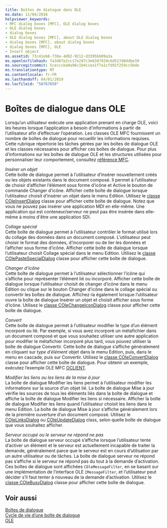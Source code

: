 ```yaml
---
title: Boîtes de dialogue dans OLE
ms.date: 11/04/2016
helpviewer_keywords:
- MFC dialog boxes [MFC], OLE dialog boxes
- OLE dialog boxes
- dialog boxes
- OLE dialog boxes [MFC], about OLE dialog boxes
- dialog boxes [MFC], about dialog boxes
- dialog boxes [MFC], OLE
- Insert object
ms.assetid: 73c41eb8-738a-4d02-9212-d3395bb09a3a
ms.openlocfilehash: fa3d87e2cc17e297c3e6387920c6d527d8ddbe39
ms.sourcegitcommit: 5cecccba0a96c1b4ccea1f7a1cfd91f259cc5bde
ms.translationtype: MT
ms.contentlocale: fr-FR
ms.lasthandoff: 04/01/2019
ms.locfileid: "58767650"
---
```

# <a name="dialog-boxes-in-ole"></a>Boîtes de dialogue dans OLE

Lorsqu’un utilisateur exécute une application prenant en charge OLE, voici les heures lorsque l’application a besoin d’informations à partir de l’utilisateur afin d’effectuer l’opération. Les classes OLE MFC fournissent un nombre de boîtes de dialogue pour recueillir les informations requises. Cette rubrique répertorie les tâches gérées par les boîtes de dialogue OLE et les classes nécessaires pour afficher ces boîtes de dialogue. Pour plus d’informations sur les boîtes de dialogue OLE et les structures utilisées pour personnaliser leur comportement, consultez [référence MFC](../mfc/mfc-desktop-applications.md).

*Insérer un objet*<br/>
Cette boîte de dialogue permet à l’utilisateur d’insérer nouvellement créés ou les objets existants dans le document composé. Il permet à l’utilisateur de choisir d’afficher l’élément sous forme d’icône et Active le bouton de commande Changer d’icône. Afficher cette boîte de dialogue lorsque l’utilisateur choisit d’insérer un objet dans le menu Edition. Utilisez le [classe COleInsertDialog](../mfc/reference/coleinsertdialog-class.md) classe pour afficher cette boîte de dialogue. Notez que vous ne pouvez pas insérer une application MDI en elle-même. Une application qui est conteneur/serveur ne peut pas être insérée dans elle-même à moins d'être une application SDI.

*Collage spécial*<br/>
Cette boîte de dialogue permet à l’utilisateur contrôler le format utilisé lors du collage des données dans un document composé. L’utilisateur peut choisir le format des données, d’incorporer ou de lier les données et l’afficher sous forme d’icône. Afficher cette boîte de dialogue lorsque l’utilisateur choisit Collage spécial dans le menu Edition. Utilisez le [classe COlePasteSpecialDialog](../mfc/reference/colepastespecialdialog-class.md) classe pour afficher cette boîte de dialogue.

*Changer d’icône*<br/>
Cette boîte de dialogue permet à l’utilisateur sélectionner l’icône qui s’affiche pour représenter l’élément lié ou incorporé. Afficher cette boîte de dialogue lorsque l’utilisateur choisit de changer d’icône dans le menu Edition ou clique sur le bouton Changer d’icône dans le collage spécial ou convertir les boîtes de dialogue. Affichez-la également lorsque l’utilisateur ouvre la boîte de dialogue Insérer un objet et choisit afficher sous forme d’icône. Utilisez le [classe COleChangeIconDialog](../mfc/reference/colechangeicondialog-class.md) classe pour afficher cette boîte de dialogue.

*Convert*<br/>
Cette boîte de dialogue permet à l’utilisateur modifier le type d’un élément incorporé ou lié. Par exemple, si vous avez incorporé un métafichier dans un document composé et que vous souhaitez utiliser une autre application pour modifier le métafichier incorporé plus tard, vous pouvez utiliser la boîte de dialogue Convertir. Cette boîte de dialogue s’affiche généralement en cliquant sur *type d’élément* objet dans le menu Edition, puis, dans le menu en cascade, puis sur Convertir. Utilisez le [classe COleConvertDialog](../mfc/reference/coleconvertdialog-class.md) classe pour afficher cette boîte de dialogue. Pour obtenir un exemple, exécutez l’exemple OLE MFC [OCLIENT](../overview/visual-cpp-samples.md).

*Modifier les liens ou les liens de la mise à jour*<br/>
La boîte de dialogue Modifier les liens permet à l’utilisateur modifier les informations sur la source d’un objet lié. La boîte de dialogue Mise à jour vérifie les sources de tous les éléments liés dans la boîte de dialogue et affiche la boîte de dialogue Modifier les liens si nécessaire. Afficher la boîte de dialogue Modifier les liens quand l’utilisateur choisit les liens dans le menu Edition. La boîte de dialogue Mise à jour s’affiche généralement lors de la première ouverture d’un document composé. Utilisez le [COleLinksDialog](../mfc/reference/colelinksdialog-class.md) ou [COleUpdateDialog](../mfc/reference/coleupdatedialog-class.md) class, selon quelle boîte de dialogue que vous souhaitez afficher.

*Serveur occupé ou le serveur ne répond ne pas*<br/>
La boîte de dialogue serveur occupé s’affiche lorsque l’utilisateur tente d’activer un élément et le serveur est actuellement incapable de traiter la demande, généralement parce que le serveur est en cours d’utilisation par un autre utilisateur ou de tâches. La boîte de dialogue serveur ne répond pas s’affiche si le serveur ne répond pas du tout à la demande d’activation. Ces boîtes de dialogue sont affichées `COleMessageFilter`, en se basant sur une implémentation de l’interface OLE `IMessageFilter`, et l’utilisateur peut décider s’il faut tenter à nouveau de la demande d’activation. Utilisez le [classe COleBusyDialog](../mfc/reference/colebusydialog-class.md) classe pour afficher cette boîte de dialogue.

## <a name="see-also"></a>Voir aussi

[Boîtes de dialogue](../mfc/dialog-boxes.md)<br/>
[Cycle de vie d’une boîte de dialogue](../mfc/life-cycle-of-a-dialog-box.md)<br/>
[OLE](../mfc/ole-in-mfc.md)
